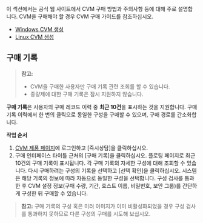이 섹션에서는 공식 웹 사이트에서 CVM 구매 방법과 주의사항 등에 대해 주로 설명합니다.
CVM을 구매해야 할 경우 CVM 구매 가이드를 참조하십시오.
- [Windows CVM 생성](https://intl.cloud.tencent.com/document/product/213/2764)
- [Linux CVM 생성](https://intl.cloud.tencent.com/document/product/213/2936)

## 구매 기록
> **참고:**
>- CVM을 구매한 사용자만 구매 기록 관련 조회를 할 수 있습니다.
>- 종량제에 대한 구매 기록은 잠시 지원하지 않습니다.

**구매 기록**은 사용자의 구매 레코드 이력 중 **최근 10건**을 표시하는 것을 지원합니다. 구매 기록 이력에서 한 번의 클릭으로 동일한 구성을 구매할 수 있으며, 구매 경로를 간소화합니다.

**작업 순서**
1. [CVM 제품 페이지](https://cloud.tencent.com/product/cvm)에 로그인하고 [즉시상담]을 클릭하십시오.
2. 구매 인터페이스 타이틀 근처의 [구매 기록]을 클릭하십시오. 
 플로팅 페이지로 최근 10건의 구매 기록이 표시됩니다. 각 구매 기록의 자세한 구성에 대해 조회할 수 있습니다.
다시 구매하려는 구성의 기록을 선택하고 [선택 확인]을 클릭하십시오. 시스템은 해당 기록의 정보에 따라 자동으로 동일한 구성을 선택합니다.
구성 검사를 통과한 후 CVM 설정 정보(구매 수량, 기간, 호스트 이름, 비밀번호, 보안 그룹)를 간단하게 구성한 뒤 구매할 수 있습니다.

> **참고:**
> 구매 기록의 구성 혹은 미러 이미지가 이미 비활성화되었을 경우 구성 검사를 통과하지 못하므로 다른 구성의 구매를 시도해 보십시오.
